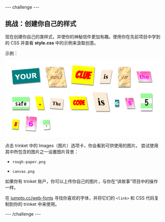 --- challenge ---
## 挑战：创建你自己的样式

现在创建你自己的类样式，并使你的神秘信件更加有趣。使用你在先前项目中学到的 CSS 并查看 __style.css__ 中的示例来汲取创意。 

示例：

![screenshot](images/letter-fonts-challenge3.png)

点击 trinket 中的 Images（图片）选项卡，你会看到可供使用的图片。
尝试使用其中所包含的图片之一设置图片背景： 

+ `rough-paper.png`

+ `canvas.png`

如果你有 trinket 账户，你可以上传你自己的图片，与你在“讲故事”项目中的操作一样。 

在 <a href="http://jumpto.cc/web-fonts" target="_blank">jumpto.cc/web-fonts</a> 寻找你喜欢的字体，并将它们的 `<link>` 和 CSS 代码复制到你的 trinket 中来使用。 




--- /challenge ---